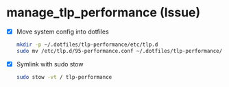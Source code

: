 # manage_tlp_performance (Issue)

- [x] Move system config into dotfiles
  ```zsh
  mkdir -p ~/.dotfiles/tlp-performance/etc/tlp.d
  sudo mv /etc/tlp.d/95-performance.conf ~/.dotfiles/tlp-performance/etc/tlp.d/
  ```
- [x] Symlink with sudo stow
  ```zsh
  sudo stow -vt / tlp-performance
  ```
